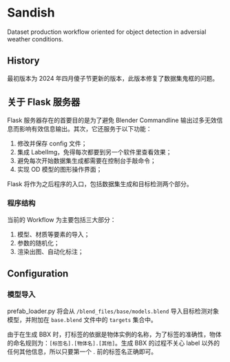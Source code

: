 # Sandish
Dataset production workflow oriented for object detection in adversial weather conditions.

## History

最初版本为 2024 年四月傻子节更新的版本，此版本修复了数据集鬼框的问题。


## 关于 Flask 服务器

Flask 服务器存在的首要目的是为了避免 Blender Commandline 输出过多无效信息而影响有效信息输出。其次，它还服务于以下功能：

1. 修改并保存 config 文件；
2. 集成 LabelImg，免得每次都要到另一个软件里查看效果；
3. 避免每次开始数据集生成都需要在控制台手敲命令；
4. 实现 OD 模型的图形操作界面；

Flask 将作为之后程序的入口，包括数据集生成和目标检测两个部分。


### 程序结构

当前的 Workflow 为主要包括三大部分：

1. 模型、材质等要素的导入；
2. 参数的随机化；
3. 渲染出图、自动化标注；



## Configuration

### 模型导入

prefab_loader.py 将会从 `/blend_files/base/models.blend` 导入目标检测对象模型，并附加在 `base.blend` 文件中的 `targets` 集合中。

由于在生成 BBX 时，打标签的依据是物体实例的名称，为了标签的准确性，物体的命名规则为：`[标签名].[物体名].[其他]`。生成 BBX 的过程不关心 label 以外的任何其他信息，所以只要第一个 . 前的标签名正确即可。


